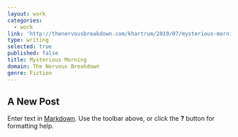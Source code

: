 ```yaml
---
layout: work
categories:
  - work
link: 'http://thenervousbreakdown.com/khartrum/2019/07/mysterious-morning/'
type: writing
selected: true
published: false
title: Mysterious Morning
domain: The Nervous Breakdown
genre: Fiction
---
```

## A New Post

Enter text in [Markdown](http://daringfireball.net/projects/markdown/). Use the toolbar above, or click the **?** button for formatting help.
